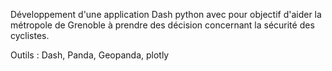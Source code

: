 Développement d'une application Dash python avec pour objectif d'aider la métropole de Grenoble à prendre des décision concernant la sécurité des cyclistes. 

Outils : Dash, Panda, Geopanda, plotly
